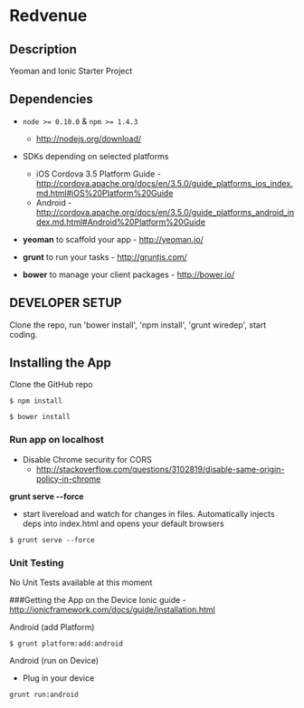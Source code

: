 # Redvenue

## Description
Yeoman and Ionic Starter Project 

## Dependencies
- `node >= 0.10.0` & `npm >= 1.4.3`
  - http://nodejs.org/download/
- SDKs depending on selected platforms
  - iOS Cordova 3.5 Platform Guide -http://cordova.apache.org/docs/en/3.5.0/guide_platforms_ios_index.md.html#iOS%20Platform%20Guide
  - Android -http://cordova.apache.org/docs/en/3.5.0/guide_platforms_android_index.md.html#Android%20Platform%20Guide

- **yeoman** to scaffold your app - http://yeoman.io/
- **grunt** to run your tasks - http://gruntjs.com/
- **bower** to manage your client packages - http://bower.io/

## DEVELOPER SETUP
Clone the repo, run 'bower install', 'npm install', 'grunt wiredep', start coding.

## Installing the App
Clone the GitHub repo
```
$ npm install
```
```
$ bower install
```

### Run app on localhost 
- Disable Chrome security for CORS 
	- http://stackoverflow.com/questions/3102819/disable-same-origin-policy-in-chrome

**grunt serve --force** 
- start livereload and watch for changes in files. Automatically injects deps into index.html and opens your default browsers

```
$ grunt serve --force
```

### Unit Testing
No Unit Tests available at this moment

###Getting the App on the Device
Ionic guide 
	- http://ionicframework.com/docs/guide/installation.html

Android (add Platform)
```
$ grunt platform:add:android
```
Android (run on Device)
- Plug in your device
```
grunt run:android
```

